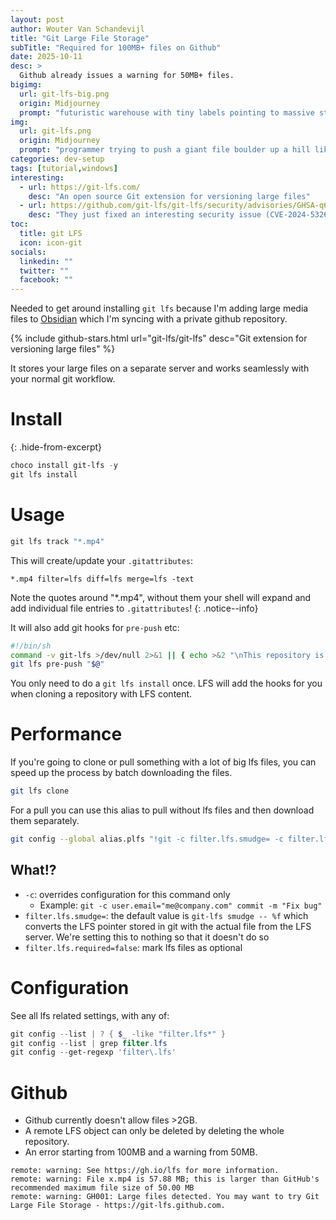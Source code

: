```yaml
---
layout: post
author: Wouter Van Schandevijl
title: "Git Large File Storage"
subTitle: "Required for 100MB+ files on Github"
date: 2025-10-11
desc: >
  Github already issues a warning for 50MB+ files.
bigimg:
  url: git-lfs-big.png
  origin: Midjourney
  prompt: "futuristic warehouse with tiny labels pointing to massive storage containers, git lfs metaphor, cyberpunk aesthetic --ar 700:131"
img:
  url: git-lfs.png
  origin: Midjourney
  prompt: "programmer trying to push a giant file boulder up a hill like Sisyphus, cartoon style, funny developer struggle --ar 6:5"
categories: dev-setup
tags: [tutorial,windows]
interesting:
  - url: https://git-lfs.com/
    desc: "An open source Git extension for versioning large files"
  - url: https://github.com/git-lfs/git-lfs/security/advisories/GHSA-q6r2-x2cc-vrp7
    desc: "They just fixed an interesting security issue (CVE-2024-53263, Score: 8.5)"
toc:
  title: git LFS
  icon: icon-git
socials:
  linkedin: ""
  twitter: ""
  facebook: ""
---
```


Needed to get around installing `git lfs` because I'm adding
large media files to [Obsidian](https://obsidian.md/) which
I'm syncing with a private github repository.

{% include github-stars.html url="git-lfs/git-lfs" desc="Git extension for versioning large files" %}

It stores your large files on a separate server and works
seamlessly with your normal git workflow.


# Install
{: .hide-from-excerpt}

```ps1
choco install git-lfs -y
git lfs install
```

<!--more-->

# Usage

```ps1
git lfs track "*.mp4"
```

This will create/update your `.gitattributes`:

```text
*.mp4 filter=lfs diff=lfs merge=lfs -text
```

Note the quotes around "*.mp4", without them your shell will
expand and add individual file entries to `.gitattributes`!
{: .notice--info}

It will also add git hooks for `pre-push` etc:

```sh
#!/bin/sh
command -v git-lfs >/dev/null 2>&1 || { echo >&2 "\nThis repository is configured for Git LFS but 'git-lfs' was not found on your path. If you no longer wish to use Git LFS, remove this hook by deleting .git/hooks/pre-push.\n"; exit 2; }
git lfs pre-push "$@"
```

You only need to do a `git lfs install` once. LFS will add the hooks for you when cloning
a repository with LFS content.


# Performance

If you're going to clone or pull something with a lot of big lfs files, you can
speed up the process by batch downloading the files.

```sh
git lfs clone
```

For a pull you can use this alias to pull without lfs files and then download them separately.

```sh
git config --global alias.plfs "!git -c filter.lfs.smudge= -c filter.lfs.required=false pull && git lfs pull"
```

## What!?

- `-c`: overrides configuration for this command only
  - Example: `git -c user.email="me@company.com" commit -m "Fix bug"`
- `filter.lfs.smudge=`: the default value is `git-lfs smudge -- %f` which converts the LFS pointer stored in git with the actual file from the LFS server. We're setting this to nothing so that it doesn't do so
- `filter.lfs.required=false`: mark lfs files as optional

# Configuration

See all lfs related settings, with any of:

```ps1
git config --list | ? { $_ -like "filter.lfs*" }
git config --list | grep filter.lfs
git config --get-regexp 'filter\.lfs'
```

# Github

- Github currently doesn't allow files >2GB.
- A remote LFS object can only be deleted by deleting the whole repository.
- An error starting from 100MB and a warning from 50MB.

```text
remote: warning: See https://gh.io/lfs for more information.
remote: warning: File x.mp4 is 57.88 MB; this is larger than GitHub's recommended maximum file size of 50.00 MB
remote: warning: GH001: Large files detected. You may want to try Git Large File Storage - https://git-lfs.github.com.
```
